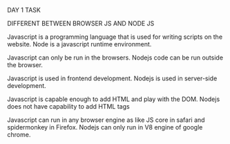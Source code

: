 DAY 1 TASK



DIFFERENT BETWEEN BROWSER JS AND NODE JS

Javascript is a programming language that is used for writing scripts on the website.	Node is a javascript runtime environment.

Javascript can only be run in the browsers.	Nodejs code can be run outside the browser.

Javascript is used in frontend development.	Nodejs is used in server-side development.

Javascript is capable enough to add HTML and play with the DOM.	Nodejs does not have capability to add HTML tags

Javascript can run in any browser engine as like JS core in safari and spidermonkey in Firefox.	Nodejs can only run in V8 engine of google chrome.

